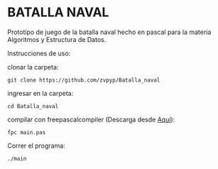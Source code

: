 # BATALLA NAVAL

Prototipo de juego de la batalla naval hecho en pascal para la materia Algoritmos y Estructura de Datos.

Instrucciones de uso:

clonar la carpeta:

```
git clone https://github.com/zvpyp/Batalla_naval
```

ingresar en la carpeta:

```
cd Batalla_naval
```

compilar con freepascalcompiler (Descarga desde <a href="https://www.freepascal.org/download.html" target="_blank">Aquí</a>):

```
fpc main.pas
```

Correr el programa:

```
./main
```
